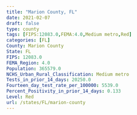 ```yaml
---
title: "Marion County, FL"
date: 2021-02-07
draft: false
type: county
tags: [FIPS:12083.0,FEMA:4.0,Medium metro,Red]
categories: [FL]
County: Marion County
State: FL
FIPS: 12083.0
FEMA_Region: 4.0
Population: 365579.0
NCHS_Urban_Rural_Classification: Medium metro
Tests_in_prior_14_days: 20250.0
Fourteen_day_test_rate_per_100000: 5539.0
Percent_Positivity_in_prior_14_days: 0.133
Level: Red
url: /states/FL/marion-county
---
```



